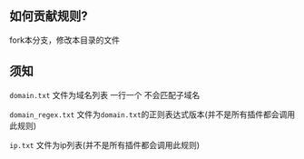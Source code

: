 ## 如何贡献规则?

fork本分支，修改本目录的文件

## 须知

`domain.txt` 文件为域名列表 一行一个 不会匹配子域名

`domain_regex.txt` 文件为`domain.txt`的正则表达式版本(并不是所有插件都会调用此规则)

`ip.txt` 文件为ip列表(并不是所有插件都会调用此规则)
